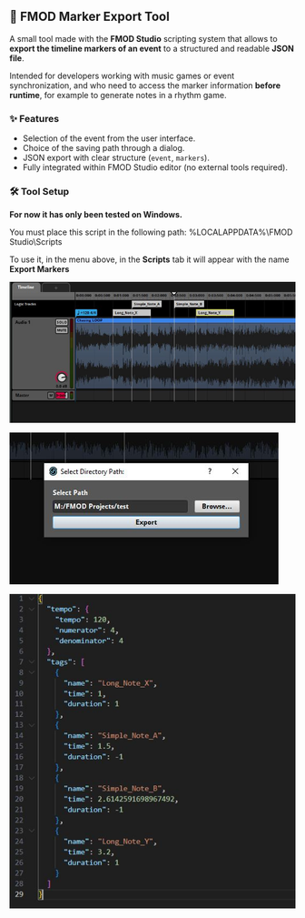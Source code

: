 ## 🎵 FMOD Marker Export Tool

A small tool made with the **FMOD Studio** scripting system that allows to **export the timeline markers of an event** to a structured and readable **JSON file**.

Intended for developers working with music games or event synchronization, and who need to access the marker information **before runtime**, for example to generate notes in a rhythm game.

### ✨ Features

- Selection of the event from the user interface.
- Choice of the saving path through a dialog.
- JSON export with clear structure (`event`, `markers`).
- Fully integrated within FMOD Studio editor (no external tools required).

### 🛠️ Tool Setup
**For now it has only been tested on Windows.** 

You must place this script in the following path:
%LOCALAPPDATA%\FMOD Studio\Scripts

To use it, in the menu above, in the **Scripts** tab it will appear with the name **Export Markers**

![Marker Timeline](images/MarkersTimeline.jpg)

![Tool Dialog](images/SavePath.jpg)

![Output](images/Output.jpg)
